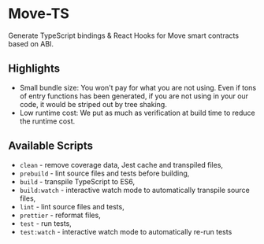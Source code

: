 # Move-TS

Generate TypeScript bindings & React Hooks for Move smart contracts based on ABI.

## Highlights

- Small bundle size: You won't pay for what you are not using. Even if tons of entry functions has been generated, if you are not using in your our code, it would be striped out by tree shaking.
- Low runtime cost: We put as much as verification at build time to reduce the runtime cost.

## Available Scripts

- `clean` - remove coverage data, Jest cache and transpiled files,
- `prebuild` - lint source files and tests before building,
- `build` - transpile TypeScript to ES6,
- `build:watch` - interactive watch mode to automatically transpile source files,
- `lint` - lint source files and tests,
- `prettier` - reformat files,
- `test` - run tests,
- `test:watch` - interactive watch mode to automatically re-run tests
